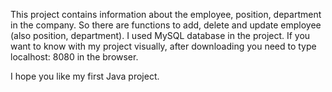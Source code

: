 This project contains information about the employee, position, department in the company. So there are functions to add, delete and update employee (also position, department). I used MySQL database in the project. If you want to know with my project visually, after downloading you need to type localhost: 8080 in the browser.

I hope you like my first Java project.
